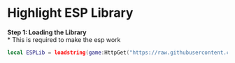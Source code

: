 <h1>Highlight ESP Library</h1>
<b>Step 1: Loading the Library</b><br>
* This is required to make the esp work
<br>

```lua
local ESPLib = loadstring(game:HttpGet("https://raw.githubusercontent.com/screengui/sidescripts/refs/heads/main/Libraries/Highlight-ESP",true))()
```
